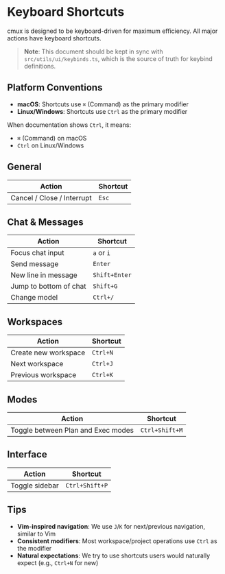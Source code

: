# Keyboard Shortcuts

cmux is designed to be keyboard-driven for maximum efficiency. All major actions have keyboard shortcuts.

> **Note**: This document should be kept in sync with `src/utils/ui/keybinds.ts`, which is the source of truth for keybind definitions.

## Platform Conventions

- **macOS**: Shortcuts use `⌘` (Command) as the primary modifier
- **Linux/Windows**: Shortcuts use `Ctrl` as the primary modifier

When documentation shows `Ctrl`, it means:

- `⌘` (Command) on macOS
- `Ctrl` on Linux/Windows

## General

| Action                     | Shortcut |
| -------------------------- | -------- |
| Cancel / Close / Interrupt | `Esc`    |

## Chat & Messages

| Action                 | Shortcut      |
| ---------------------- | ------------- |
| Focus chat input       | `a` or `i`    |
| Send message           | `Enter`       |
| New line in message    | `Shift+Enter` |
| Jump to bottom of chat | `Shift+G`     |
| Change model           | `Ctrl+/`      |

## Workspaces

| Action               | Shortcut |
| -------------------- | -------- |
| Create new workspace | `Ctrl+N` |
| Next workspace       | `Ctrl+J` |
| Previous workspace   | `Ctrl+K` |

## Modes

| Action                             | Shortcut       |
| ---------------------------------- | -------------- |
| Toggle between Plan and Exec modes | `Ctrl+Shift+M` |

## Interface

| Action         | Shortcut       |
| -------------- | -------------- |
| Toggle sidebar | `Ctrl+Shift+P` |

## Tips

- **Vim-inspired navigation**: We use `J`/`K` for next/previous navigation, similar to Vim
- **Consistent modifiers**: Most workspace/project operations use `Ctrl` as the modifier
- **Natural expectations**: We try to use shortcuts users would naturally expect (e.g., `Ctrl+N` for new)
